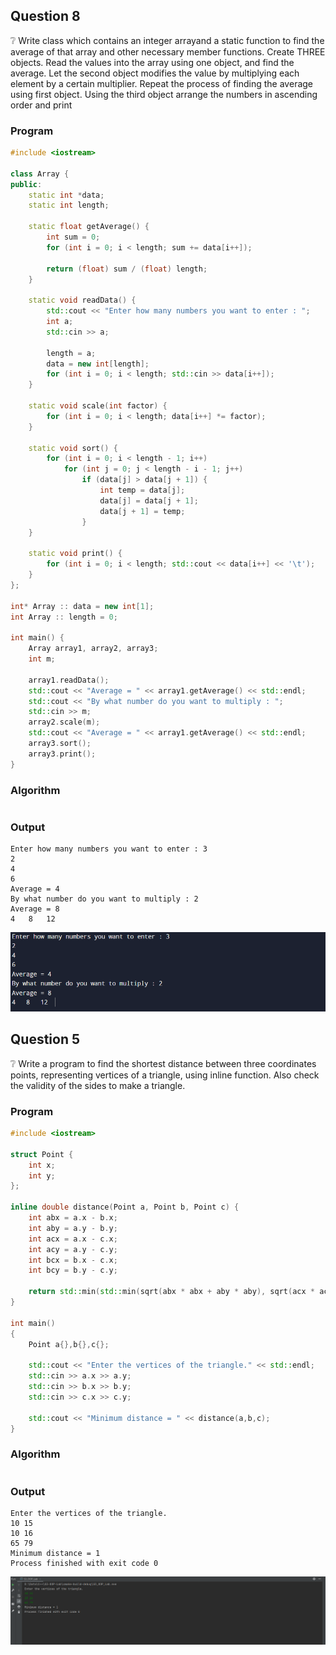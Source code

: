 ## Question 8
❔ Write  class which contains an integer arrayand a static function to find the average of that array and other necessary member functions. Create THREE objects. Read the values into the array using one object, and find
the average. Let the second object modifies the value by multiplying each element by a certain multiplier. Repeat the process of finding the average using first object. Using the third object arrange the numbers in ascending
order and print

### Program

```cpp
#include <iostream>

class Array {
public:
    static int *data;
    static int length;

    static float getAverage() {
        int sum = 0;
        for (int i = 0; i < length; sum += data[i++]);

        return (float) sum / (float) length;
    }

    static void readData() {
        std::cout << "Enter how many numbers you want to enter : ";
        int a;
        std::cin >> a;

        length = a;
        data = new int[length];
        for (int i = 0; i < length; std::cin >> data[i++]);
    }

    static void scale(int factor) {
        for (int i = 0; i < length; data[i++] *= factor);
    }

    static void sort() {
        for (int i = 0; i < length - 1; i++)
            for (int j = 0; j < length - i - 1; j++)
                if (data[j] > data[j + 1]) {
                    int temp = data[j];
                    data[j] = data[j + 1];
                    data[j + 1] = temp;
                }
    }

    static void print() {
        for (int i = 0; i < length; std::cout << data[i++] << '\t');
    }
};

int* Array :: data = new int[1];
int Array :: length = 0;

int main() {
    Array array1, array2, array3;
    int m;

    array1.readData();
    std::cout << "Average = " << array1.getAverage() << std::endl;
    std::cout << "By what number do you want to multiply : ";
    std::cin >> m;
    array2.scale(m);
    std::cout << "Average = " << array1.getAverage() << std::endl;
    array3.sort();
    array3.print();
}
```

### Algorithm

```markdown
```

### Output

```text
Enter how many numbers you want to enter : 3
2
4
6
Average = 4
By what number do you want to multiply : 2
Average = 8
4	8	12	
```

![array](outputs/array.png)

## Question 5
❔ Write a program to find the shortest distance between three coordinates points, representing vertices of a triangle, using inline function. Also check the validity of the sides to make a triangle.

### Program

```cpp
#include <iostream>

struct Point {
    int x;
    int y;
};

inline double distance(Point a, Point b, Point c) {
    int abx = a.x - b.x;
    int aby = a.y - b.y;
    int acx = a.x - c.x;
    int acy = a.y - c.y;
    int bcx = b.x - c.x;
    int bcy = b.y - c.y;

    return std::min(std::min(sqrt(abx * abx + aby * aby), sqrt(acx * acx + acy * acy)), sqrt(bcx * bcx + bcy * bcy));
}

int main()
{
    Point a{},b{},c{};

    std::cout << "Enter the vertices of the triangle." << std::endl;
    std::cin >> a.x >> a.y;
    std::cin >> b.x >> b.y;
    std::cin >> c.x >> c.y;

    std::cout << "Minimum distance = " << distance(a,b,c);
}
```

### Algorithm

```markdown
```

### Output

```text
Enter the vertices of the triangle.
10 15
10 16
65 79
Minimum distance = 1
Process finished with exit code 0
```

![date output](outputs/distance.png)
